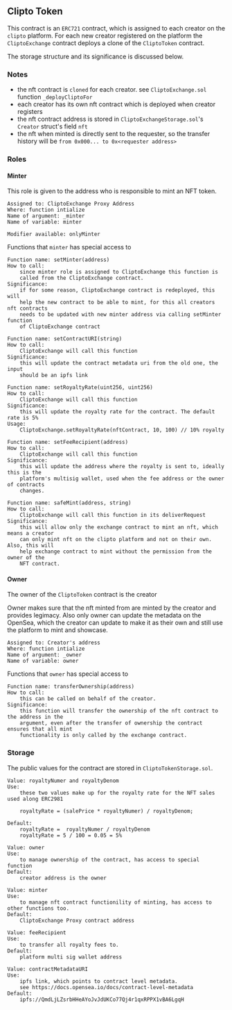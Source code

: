 ## Clipto Token

This contract is an `ERC721` contract, which is assigned to each creator on the `clipto` platform.
For each new creator registered on the platform the `CliptoExchange` contract deploys a clone
of the `CliptoToken` contract.

The storage structure and its significance is discussed below.

### Notes

- the nft contract is `cloned` for each creator. see `CliptoExchange.sol` function `_deployCliptoFor`
- each creator has its own nft contract which is deployed when creator registers
- the nft contract address is stored in `CliptoExchangeStorage.sol`'s `Creator` struct's field `nft`
- the nft when minted is directly sent to the requester, so the transfer history will be `from 0x000... to 0x<requester address>`

### Roles

#### Minter

This role is given to the address who is responsible to mint an NFT token.

```
Assigned to: CliptoExchange Proxy Address
Where: function intialize
Name of argument: _minter
Name of variable: minter

Modifier available: onlyMinter
```

Functions that `minter` has special access to

```
Function name: setMinter(address)
How to call:
    since minter role is assigned to CliptoExchange this function is
    called from the CliptoExchange contract.
Significance:
    if for some reason, CliptoExchange contract is redeployed, this will
    help the new contract to be able to mint, for this all creators nft contracts
    needs to be updated with new minter address via calling setMinter function
    of CliptoExchange contract
```

```
Function name: setContractURI(string)
How to call:
    CliptoExchange will call this function
Significance:
    this will update the contract metadata uri from the old one, the input
    should be an ipfs link
```

```
Function name: setRoyaltyRate(uint256, uint256)
How to call:
    CliptoExchange will call this function
Significance:
    this will update the royalty rate for the contract. The default rate is 5%
Usage:
    CliptoExchange.setRoyaltyRate(nftContract, 10, 100) // 10% royalty
```

```
Function name: setFeeRecipient(address)
How to call:
    CliptoExchange will call this function
Significance:
    this will update the address where the royalty is sent to, ideally this is the
    platform's multisig wallet, used when the fee address or the owner of contracts
    changes.
```

```
Function name: safeMint(address, string)
How to call:
    CliptoExchange will call this function in its deliverRequest
Significance:
    this will allow only the exchange contract to mint an nft, which means a creator
    can only mint nft on the clipto platform and not on their own. Also, this will
    help exchange contract to mint without the permission from the owner of the
    NFT contract.
```

#### Owner

The owner of the `CliptoToken` contract is the creator

Owner makes sure that the nft minted from are minted by the creator and provides legimacy.
Also only owner can update the metadata on the OpenSea, which the creator can update to make
it as their own and still use the platform to mint and showcase.

```
Assigned to: Creator's address
Where: function intialize
Name of argument: _owner
Name of variable: owner
```

Functions that `owner` has special access to

```
Function name: transferOwnership(address)
How to call:
    this can be called on behalf of the creator.
Significance:
    this function will transfer the ownership of the nft contract to the address in the
    argument, even after the transfer of ownership the contract ensures that all mint
    functionality is only called by the exchange contract.
```

### Storage

The public values for the contract are stored in `CliptoTokenStorage.sol`.

```
Value: royaltyNumer and royaltyDenom
Use:
    these two values make up for the royalty rate for the NFT sales used along ERC2981

    royaltyRate = (salePrice * royaltyNumer) / royaltyDenom;

Default:
    royaltyRate =  royaltyNumer / royaltyDenom
    royaltyRate = 5 / 100 = 0.05 = 5%
```

```
Value: owner
Use:
    to manage ownership of the contract, has access to special function
Default:
    creator address is the owner
```

```
Value: minter
Use:
    to manage nft contract functionility of minting, has access to other functions too.
Default:
    CliptoExchange Proxy contract address
```

```
Value: feeRecipient
Use:
    to transfer all royalty fees to.
Default:
    platform multi sig wallet address
```

```
Value: contractMetadataURI
Use:
    ipfs link, which points to contract level metadata.
    see https://docs.opensea.io/docs/contract-level-metadata
Default:
    ipfs://QmdLjLZsrbHHeAYoJvJdUKCo77Qj4r1qxRPPX1vBA6LgqH
```
